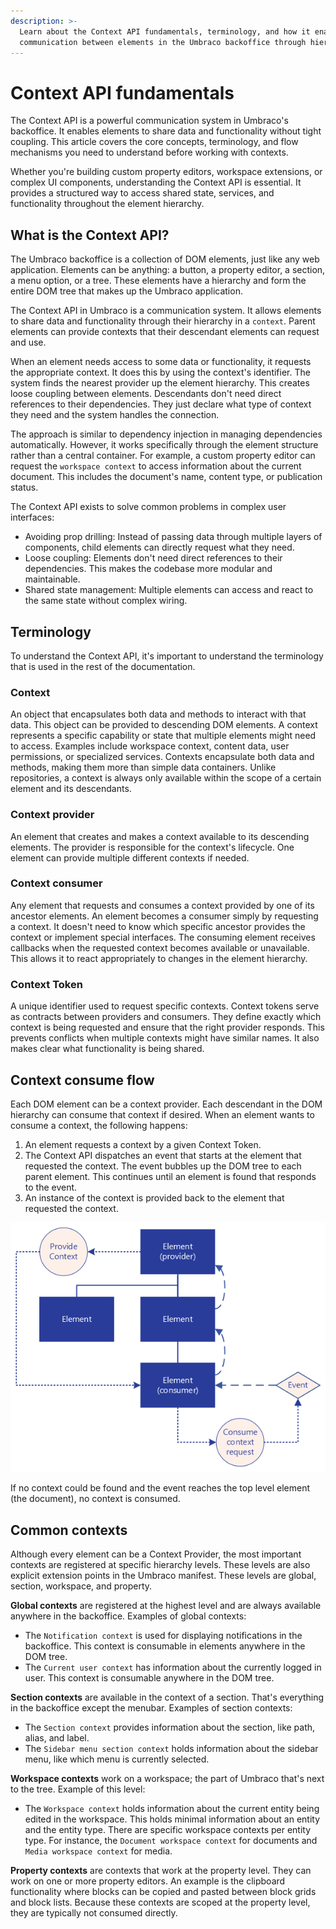```yaml
---
description: >-
  Learn about the Context API fundamentals, terminology, and how it enables
  communication between elements in the Umbraco backoffice through hierarchy.
---
```


# Context API fundamentals
The Context API is a powerful communication system in Umbraco's backoffice. It enables elements to share data and functionality without tight coupling. This article covers the core concepts, terminology, and flow mechanisms you need to understand before working with contexts.

Whether you're building custom property editors, workspace extensions, or complex UI components, understanding the Context API is essential. It provides a structured way to access shared state, services, and functionality throughout the element hierarchy.

## What is the Context API?
The Umbraco backoffice is a collection of DOM elements, just like any web application. Elements can be anything: a button, a property editor, a section, a menu option, or a tree. These elements have a hierarchy and form the entire DOM tree that makes up the Umbraco application.

The Context API in Umbraco is a communication system. It allows elements to share data and functionality through their hierarchy in a `context`. Parent elements can provide contexts that their descendant elements can request and use. 

When an element needs access to some data or functionality, it requests the appropriate context. It does this by using the context's identifier. The system finds the nearest provider up the element hierarchy. This creates loose coupling between elements. Descendants don't need direct references to their dependencies. They just declare what type of context they need and the system handles the connection. 

The approach is similar to dependency injection in managing dependencies automatically. However, it works specifically through the element structure rather than a central container. For example, a custom property editor can request the `workspace context` to access information about the current document. This includes the document's name, content type, or publication status.

The Context API exists to solve common problems in complex user interfaces:

* Avoiding prop drilling: Instead of passing data through multiple layers of components, child elements can directly request what they need.
* Loose coupling: Elements don't need direct references to their dependencies. This makes the codebase more modular and maintainable.
* Shared state management: Multiple elements can access and react to the same state without complex wiring.

## Terminology
To understand the Context API, it's important to understand the terminology that is used in the rest of the documentation.

### Context
An object that encapsulates both data and methods to interact with that data. This object can be provided to descending DOM elements. A context represents a specific capability or state that multiple elements might need to access. Examples include workspace context, content data, user permissions, or specialized services. Contexts encapsulate both data and methods, making them more than simple data containers. Unlike repositories, a context is always only available within the scope of a certain element and its descendants.

### Context provider
An element that creates and makes a context available to its descending elements. The provider is responsible for the context's lifecycle. One element can provide multiple different contexts if needed.

### Context consumer
Any element that requests and consumes a context provided by one of its ancestor elements. An element becomes a consumer simply by requesting a context. It doesn't need to know which specific ancestor provides the context or implement special interfaces. The consuming element receives callbacks when the requested context becomes available or unavailable. This allows it to react appropriately to changes in the element hierarchy.

### Context Token
A unique identifier used to request specific contexts. Context tokens serve as contracts between providers and consumers. They define exactly which context is being requested and ensure that the right provider responds. This prevents conflicts when multiple contexts might have similar names. It also makes clear what functionality is being shared.

## Context consume flow
Each DOM element can be a context provider. Each descendant in the DOM hierarchy can consume that context if desired. When an element wants to consume a context, the following happens:

1. An element requests a context by a given Context Token.
2. The Context API dispatches an event that starts at the element that requested the context. The event bubbles up the DOM tree to each parent element. This continues until an element is found that responds to the event.
3. An instance of the context is provided back to the element that requested the context.

![Context API Flow](images/umbraco_context_api_flow.png)

If no context could be found and the event reaches the top level element (the document), no context is consumed.

## Common contexts
Although every element can be a Context Provider, the most important contexts are registered at specific hierarchy levels. These levels are also explicit extension points in the Umbraco manifest. These levels are global, section, workspace, and property.

**Global contexts** are registered at the highest level and are always available anywhere in the backoffice. Examples of global contexts:
* The `Notification context` is used for displaying notifications in the backoffice. This context is consumable in elements anywhere in the DOM tree.
* The `Current user context` has information about the currently logged in user. This context is consumable anywhere in the DOM tree.

**Section contexts** are available in the context of a section. That's everything in the backoffice except the menubar. Examples of section contexts:
* The `Section context` provides information about the section, like path, alias, and label.
* The `Sidebar menu section context` holds information about the sidebar menu, like which menu is currently selected.

**Workspace contexts** work on a workspace; the part of Umbraco that's next to the tree. Example of this level:
* The `Workspace context` holds information about the current entity being edited in the workspace. This holds minimal information about an entity and the entity type. There are specific workspace contexts per entity type. For instance, the `Document workspace context` for documents and `Media workspace context` for media.

**Property contexts** are contexts that work at the property level. They can work on one or more property editors. An example is the clipboard functionality where blocks can be copied and pasted between block grids and block lists. Because these contexts are scoped at the property level, they are typically not consumed directly.